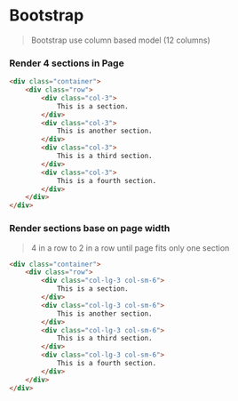 # Bootstrap

> Bootstrap use column based model (12 columns)

### Render 4 sections in Page

```html
<div class="container">
    <div class="row">
        <div class="col-3">
            This is a section.
        </div>
        <div class="col-3">
            This is another section.
        </div>
        <div class="col-3">
            This is a third section.
        </div>
        <div class="col-3">
            This is a fourth section.
        </div>
    </div>
</div>
```

### Render sections base on page width
> 4 in a row to 2 in a row until page fits only one section

```html
<div class="container">
    <div class="row">
        <div class="col-lg-3 col-sm-6">
            This is a section.
        </div>
        <div class="col-lg-3 col-sm-6">
            This is another section.
        </div>
        <div class="col-lg-3 col-sm-6">
            This is a third section.
        </div>
        <div class="col-lg-3 col-sm-6">
            This is a fourth section.
        </div>
    </div>
</div>
```